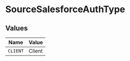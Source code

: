 # SourceSalesforceAuthType


## Values

| Name     | Value    |
| -------- | -------- |
| `CLIENT` | Client   |
